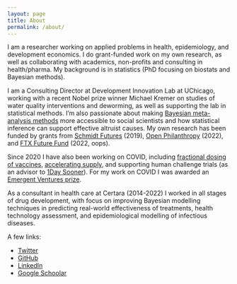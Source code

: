 ```yaml
---
layout: page
title: About
permalink: /about/
---
```


I am a researcher working on applied problems in health, epidemiology, and development economics. I do grant-funded work on my own research, as well as collaborating with academics, non-profits and consulting in health/pharma. My background is in statistics (PhD focusing on biostats and Bayesian methods). 

I am a Consulting Director at Development Innovation Lab at UChicago, working with a recent Nobel prize winner Michael Kremer on studies of water quality interventions and deworming, as well as supporting the lab in statistical methods. I’m also passionate about making [Bayesian meta-analysis methods](https://github.com/wwiecek/baggr/) more accessible to social scientists and how statistical inference can support effective altruist causes. My own research has been funded by grants from [Schmidt Futures](https://schmidtfutures.com/) (2019), [Open Philanthropy](https://www.openphilanthropy.org/) (2022), and [FTX Future Fund](https://ftxfuturefund.org/) (2022, oops). 

Since 2020 I have also been working on COVID, including [fractional dosing of vaccines](https://www.pnas.org/doi/10.1073/pnas.2116932119), [accelerating supply](https://science.sciencemag.org/content/371/6534/1107.summary), and supporting human challenge trials (as an advisor to [1Day Sooner](https://www.1daysooner.org/)). For my work on COVID I was awarded an [Emergent Ventures prize](https://www.mercatus.org/emergent-ventures).

As a consultant in health care at Certara (2014-2022) I worked in all stages of drug development, with focus on improving Bayesian modelling techniques in predicting real-world effectiveness of treatments, health technology assessment, and epidemiological modelling of infectious diseases.

<!-- I studied Mathematics (BSci, MSci at AGH), specialising in algorithmic theory, graph theory, probability. I hold a PhD in statistics from UHasselt. [My thesis](https://ibiostat.be/publications/phd/witoldwiecek.pdf) was on Bayesian hierarchical modelling and Bayesian networks. -->

A few links:
- [Twitter](https://twitter.com/vientsek)
- [GitHub](https://github.com/wwiecek) 
- [LinkedIn](https://www.linkedin.com/in/witold-wi%C4%99cek-308089126) 
- [Google Schoolar](https://scholar.google.com/citations?user=r6uDNqEAAAAJ&hl=en)

